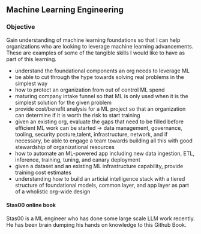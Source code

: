 ## Machine Learning Engineering

### Objective
Gain understanding of machine learning foundations so that I can help organizations who are looking to leverage machine learning advancements. These are examples of some of the tangible skills I would like to have as part of this learning.
  - understand the foundational components an org needs to leverage ML
  - be able to cut through the hype towards solving real problems in the simplest way
  - how to protect an organization from out of control ML spend
  - maturing company intake funnel so that ML is only used when it is the simplest solution for the given problem
  - provide cost/benefit analysis for a ML project so that an organization can determine if it is worth the risk to start training
  - given an existing org, evaluate the gaps that need to be filled before efficient ML work can be started -> data management, governance, tooling, security posture,talent, infrastructure, network, and if necessary, be able to engage a team towards building all this with good stewardship of organizational resources
  - how to automate an ML-powered app including new data ingestion, ETL, inference, training, tuning, and canary deployment
  - given a dataset and an existing ML infrastructure capability, provide training cost estimates
  - understanding how to build an articial intelligence stack with a tiered structure of foundational models, common layer, and app layer as part of a wholistic org-wide design

#### Stas00 online book
Stas00 is a ML engineer who has done some large scale LLM work recently. He has been brain dumping his hands on knowledge to this Github Book.

